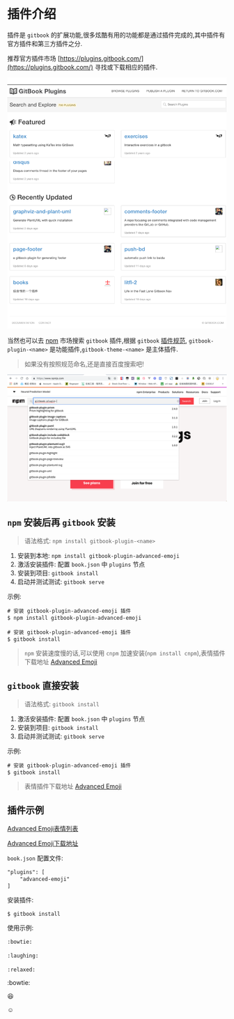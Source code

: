 # 插件介绍

插件是 `gitbook` 的扩展功能,很多炫酷有用的功能都是通过插件完成的,其中插件有官方插件和第三方插件之分.

推荐官方插件市场 [https://plugins.gitbook.com/](https://plugins.gitbook.com/) 寻找或下载相应的插件.

![gitbook-plugin-market-preview.png](./images/gitbook-plugin-market-preview.png)

当然也可以去 [npm](https://www.npmjs.com/) 市场搜索 `gitbook` 插件,根据 `gitbook` [插件规范](https://toolchain.gitbook.com/plugins/), `gitbook-plugin-<name>` 是功能插件,`gitbook-theme-<name>` 是主体插件.

> 如果没有按照规范命名,还是直接百度搜索吧!    

![gitbook-plugin-npm-preview.png](./images/gitbook-plugin-npm-preview.png)

## `npm` 安装后再 `gitbook` 安装

> 语法格式: `npm install gitbook-plugin-<name>`

1. 安装到本地: `npm install gitbook-plugin-advanced-emoji`
2. 激活安装插件: 配置 `book.json` 中 `plugins` 节点
3. 安装到项目: `gitbook install`
4. 启动并测试测试: `gitbook serve`

示例:

```
# 安装 gitbook-plugin-advanced-emoji 插件
$ npm install gitbook-plugin-advanced-emoji

# 安装 gitbook-plugin-advanced-emoji 插件
$ gitbook install
```

> `npm` 安装速度慢的话,可以使用 `cnpm` 加速安装(`npm install cnpm`),表情插件下载地址 [Advanced Emoji](https://www.npmjs.com/package/gitbook-plugin-advanced-emoji)

## `gitbook` 直接安装

> 语法格式: `gitbook install`

1. 激活安装插件: 配置 `book.json` 中 `plugins` 节点
2. 安装到项目: `gitbook install`
3. 启动并测试测试: `gitbook serve`

示例:

```
# 安装 gitbook-plugin-advanced-emoji 插件
$ gitbook install
```

> 表情插件下载地址 [Advanced Emoji](https://plugins.gitbook.com/plugin/advanced-emoji)

## 插件示例

[Advanced Emoji表情列表](https://www.webfx.com/tools/emoji-cheat-sheet/)

[Advanced Emoji下载地址](https://plugins.gitbook.com/plugin/advanced-emoji)

`book.json` 配置文件:

```
"plugins": [
    "advanced-emoji"
]
```

安装插件:

```
$ gitbook install
```

使用示例:

<!-- ignore:advanced-emoji:start -->
```
:bowtie:

:laughing:  

:relaxed:
```
<!-- ignore:advanced-emoji:end -->

:bowtie:

:laughing:  

:relaxed:



